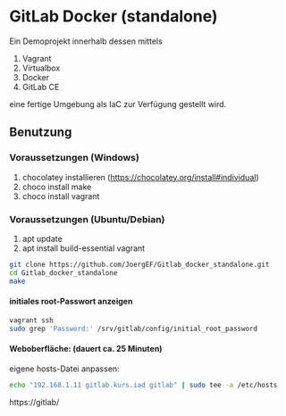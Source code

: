 # GitLab Docker (standalone)

Ein Demoprojekt innerhalb dessen mittels

  1. Vagrant
  2. Virtualbox
  3. Docker
  4. GitLab CE
  
eine fertige Umgebung als IaC zur Verfügung gestellt wird.

## Benutzung

### Voraussetzungen (Windows)

  1. chocolatey installieren (https://chocolatey.org/install#individual)
  2. choco install make
  3. choco install vagrant

### Voraussetzungen (Ubuntu/Debian)

  1. apt update
  2. apt install build-essential vagrant

```bash
git clone https://github.com/JoergEF/Gitlab_docker_standalone.git
cd Gitlab_docker_standalone
make
```

#### initiales root-Passwort anzeigen

```bash
vagrant ssh
sudo grep 'Password:' /srv/gitlab/config/initial_root_password
```

#### Weboberfläche: (dauert ca. 25 Minuten)
  eigene hosts-Datei anpassen:
  
  ```bash
  echo "192.168.1.11 gitlab.kurs.iad gitlab" | sudo tee -a /etc/hosts
  ```
  
  https://gitlab/
